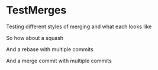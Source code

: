 # TestMerges

Testing different styles of merging and what each looks like

So how about a squash

And a rebase with multiple commits

And a merge commit with multiple commits
